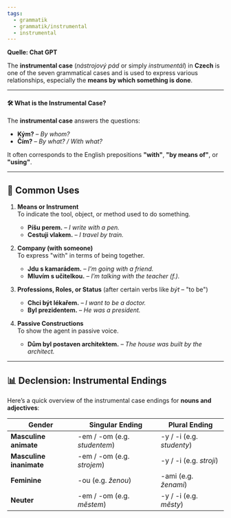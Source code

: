 ```yaml
---
tags:
  - grammatik
  - grammatik/instrumental
  - instrumental
---
```


**Quelle: Chat GPT**

The **instrumental case** (*nástrojový pád* or simply *instrumentál*) in **Czech** is one of the seven grammatical cases and is used to express various relationships, especially the **means by which something is done**.

---

#### 🛠️ What is the Instrumental Case?

The **instrumental case** answers the questions:

- **Kým?** – _By whom?_
- **Čím?** – _By what? / With what?_

It often corresponds to the English prepositions **"with"**, **"by means of"**, or **"using"**.

---

## 🧭 Common Uses

1. **Means or Instrument**  
    To indicate the tool, object, or method used to do something.
    - **Píšu perem.** – _I write with a pen._
    - **Cestuji vlakem.** – _I travel by train._
    
2. **Company (with someone)**  
    To express "with" in terms of being together.
    - **Jdu s kamarádem.** – _I’m going with a friend._
    - **Mluvím s učitelkou.** – _I’m talking with the teacher (f.)._
3. **Professions, Roles, or Status** (after certain verbs like _být_ – "to be")
    - **Chci být lékařem.** – _I want to be a doctor._
    - **Byl prezidentem.** – _He was a president._
4. **Passive Constructions**  
    To show the agent in passive voice.
    - **Dům byl postaven architektem.** – _The house was built by the architect._

---

## 📊 Declension: Instrumental Endings

Here’s a quick overview of the instrumental case endings for **nouns and adjectives**:

|Gender|Singular Ending|Plural Ending|
|---|---|---|
|**Masculine animate**|-em / -om (e.g. _studentem_)|-y / -i (e.g. _studenty_)|
|**Masculine inanimate**|-em / -om (e.g. _strojem_)|-y / -i (e.g. _stroji_)|
|**Feminine**|-ou (e.g. _ženou_)|-ami (e.g. _ženami_)|
|**Neuter**|-em / -om (e.g. _městem_)|-y / -i (e.g. _městy_)|
